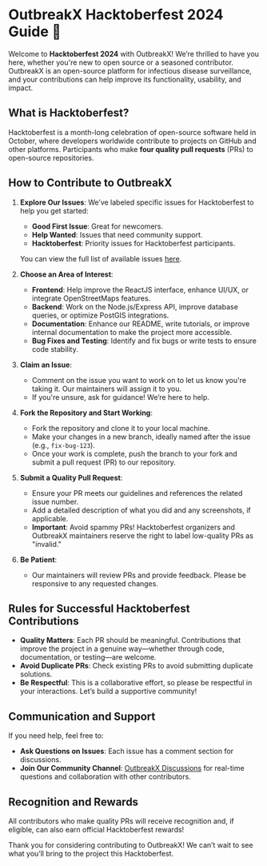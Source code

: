# OutbreakX Hacktoberfest 2024 Guide 🎉

Welcome to **Hacktoberfest 2024** with OutbreakX! We’re thrilled to have you here, whether you're new to open source or a seasoned contributor. OutbreakX is an open-source platform for infectious disease surveillance, and your contributions can help improve its functionality, usability, and impact.

## What is Hacktoberfest?

Hacktoberfest is a month-long celebration of open-source software held in October, where developers worldwide contribute to projects on GitHub and other platforms. Participants who make **four quality pull requests** (PRs) to open-source repositories. 

## How to Contribute to OutbreakX

1. **Explore Our Issues**: We’ve labeled specific issues for Hacktoberfest to help you get started:
   - **Good First Issue**: Great for newcomers.
   - **Help Wanted**: Issues that need community support.
   - **Hacktoberfest**: Priority issues for Hacktoberfest participants.

   You can view the full list of available issues [here](https://github.com/SixthFlow-Reserach-OS/outbreakx-attic/issues).

2. **Choose an Area of Interest**:
   - **Frontend**: Help improve the ReactJS interface, enhance UI/UX, or integrate OpenStreetMaps features.
   - **Backend**: Work on the Node.js/Express API, improve database queries, or optimize PostGIS integrations.
   - **Documentation**: Enhance our README, write tutorials, or improve internal documentation to make the project more accessible.
   - **Bug Fixes and Testing**: Identify and fix bugs or write tests to ensure code stability.

3. **Claim an Issue**:
   - Comment on the issue you want to work on to let us know you're taking it. Our maintainers will assign it to you.
   - If you're unsure, ask for guidance! We’re here to help.

4. **Fork the Repository and Start Working**:
   - Fork the repository and clone it to your local machine.
   - Make your changes in a new branch, ideally named after the issue (e.g., `fix-bug-123`).
   - Once your work is complete, push the branch to your fork and submit a pull request (PR) to our repository.

5. **Submit a Quality Pull Request**:
   - Ensure your PR meets our guidelines and references the related issue number.
   - Add a detailed description of what you did and any screenshots, if applicable.
   - **Important**: Avoid spammy PRs! Hacktoberfest organizers and OutbreakX maintainers reserve the right to label low-quality PRs as "invalid."

6. **Be Patient**:
   - Our maintainers will review PRs and provide feedback. Please be responsive to any requested changes.

## Rules for Successful Hacktoberfest Contributions

- **Quality Matters**: Each PR should be meaningful. Contributions that improve the project in a genuine way—whether through code, documentation, or testing—are welcome.
- **Avoid Duplicate PRs**: Check existing PRs to avoid submitting duplicate solutions.
- **Be Respectful**: This is a collaborative effort, so please be respectful in your interactions. Let’s build a supportive community!

## Communication and Support

If you need help, feel free to:

- **Ask Questions on Issues**: Each issue has a comment section for discussions.
- **Join Our Community Channel**: [OutbreakX Discussions](https://github.com/SixthFlow-Reserach-OS/OutbreakX/discussions) for real-time questions and collaboration with other contributors.

## Recognition and Rewards

All contributors who make quality PRs will receive recognition and, if eligible, can also earn official Hacktoberfest rewards!

Thank you for considering contributing to OutbreakX! We can’t wait to see what you’ll bring to the project this Hacktoberfest.